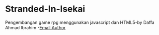 # Stranded-In-Isekai
Pengembangan game rpg menggunakan javascript dan HTML5-by Daffa Ahmad Ibrahim
-<a href="mailto:vladimirdimitryivan@gmail.com">Email Author</a>
